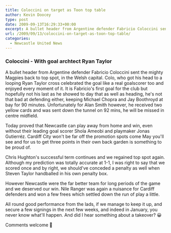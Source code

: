```yaml
---
title: Coloccini on target as Toon top table
author: Kevin Doocey
type: post
date: 2009-09-13T16:29:33+00:00
excerpt: A bullet header from Argentine defender Fabricio Coloccini sent the mighty Magpies back to top spot, in the..
url: /2009/09/13/coloccini-on-target-as-toon-top-table/
categories:
  - Newcastle United News
---
```


### Coloccini - With goal archtect Ryan Taylor

A bullet header from Argentine defender Fabricio Coloccini sent the mighty Magpies back to top spot, in the Welsh capital. Colo, who got his head to a looping Ryan Taylor cross celebrated the goal like a real goalscorer too and enjoyed every moment of it. It is Fabricio's first goal for the club but hopefully not his last as he showed to day that as well as heading, he's not  that bad at defending either, keeping Michael Chopra and Jay Boothroyd at bay for 90 minutes. Unfortunately for Alan Smith however, he received two yellow cards and was sent down the tunnel on 92 mins, he will be missed in centre midfield.

Today proved that Newcastle can play away from home and win, even without their leading goal scorer Shola Ameobi and playmaker Jonas Gutierréz. Cardiff City won't be far off the promotion spots come May you'll see and for us to get three points in their own back garden is something to be proud of.

Chris Hughton's successful term continues and we regained top spot again. Although my prediction was totally accurate at 1-1, I was right to say that we scored once and by right, we should've conceded a penalty as well when Steven Taylor handballed in his own penalty box.

However Newcastle were the far better team for long periods of the game and we deserved our win. Nile Ranger was again a nuisance for Cardiff defenders and won a few frees which settled down the run of play a little.

All round good performance from the lads, if we manage to keep it up, and secure a few signings in the next few weeks, and indeed in January, you never know what'll happen. And did I hear something about a takeover? 😀

Comments welcome 🙂
